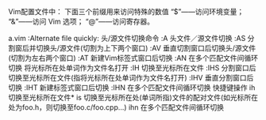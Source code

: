 Vim配置文件中：
下面三个前缀用来访问特殊的数值
“$”——访问环境变量；
“&”——访问 Vim 选项；
“@”——访问寄存器。

a.vim :Alternate file quickly:
    头/源文件切换命令
        :A 头文件／源文件切换
        :AS 分割窗后并切换头/源文件(切割为上下两个窗口)
        :AV 垂直切割窗口后切换头/源文件(切割为左右两个窗口)
        :AT 新建Vim标签式窗口后切换
        :AN 在多个匹配文件间循环切换
    将光标所在处单词作为文件名打开
        :IH 切换至光标所在文件
        :IHS 分割窗口后切换至光标所在文件(指将光标所在处单词作为文件名打开)
        :IHV 垂直分割窗口后切换
        :IHT 新建标签式窗口后切换
        :IHN 在多个匹配文件间循环切换
    快捷键操作
        <Leader>ih 切换至光标所在文件*
        <Leader>is 切换至光标所在处(单词所指)文件的配对文件(如光标所在处为foo.h，则切换至foo.c/foo.cpp...)
        <Leader>ihn 在多个匹配文件间循环切换
